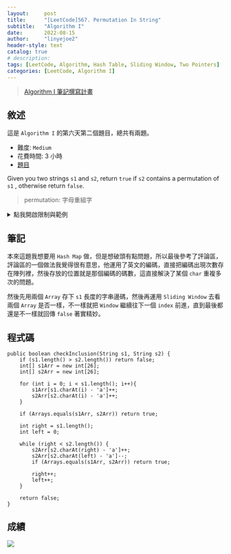 ```yaml
---
layout:     post
title:      "[LeetCode]567. Permutation In String"
subtitle:   "Algorithm I"
date:       2022-08-15
author:     "linyejoe2"
header-style: text
catalog: true
# description: 
tags: [LeetCode, Algorithm, Hash Table, Sliding Window, Two Pointers]
categories: [LeetCode, Algorithm I]
---
```


>[Algorithm I 筆記撰寫計畫](/2022/06/14/leetcode/Algorithm/Algorithm%20I/Starting-write-Algorithm-I-Note/)

## 敘述

這是 `Algorithm I` 的第六天第二個題目，總共有兩題。

+ 難度: `Medium`
+ 花費時間: 3 小時
+ [題目](https://leetcode.com/problems/permutation-in-string/)

Given you two strings `s1` and `s2`, return `true` if `s2` contains a permutation of `s1` , otherwise return `false`.

> permutation: 字母重組字

<!--more-->

<details><summary>點我開啟限制與範例</summary>
    <pre>

**限制:**

-   `1 <= s1.length, s2.length <= 104`
-   `s1` and `s2` consist of lowercase English letters.

**Example 1:**

```=
Input: s1 = "ab", s2 = "eidbaooo"
Output: true
Explanation: s2 contains one permutation of s1 ("ba").
```

**Example 2:**

```=
Input: s1 = "ab", s2 = "eidboaoo"
Output: false
```
</pre></details>

## 筆記

本來這題我想要用 `Hash Map` 做，但是想破頭有點問題，所以最後參考了評論區，評論區的一個做法我覺得很有意思，他運用了英文的編碼，直接把編碼出現次數存在陣列裡，然後存放的位置就是那個編碼的碼數，這直接解決了某個 `char` 重複多次的問題。

然後先用兩個 `Array` 存下 `s1` 長度的字串邊碼，然後再運用 `Sliding Window` 去看兩個 `Array` 是否一樣，不一樣就把 `Window` 繼續往下一個 `index` 前進，直到最後都還是不一樣就回傳 `false` 著實精妙。

## 程式碼

```java=
public boolean checkInclusion(String s1, String s2) {
    if (s1.length() > s2.length()) return false;
    int[] s1Arr = new int[26];
    int[] s2Arr = new int[26];
    
    for (int i = 0; i < s1.length(); i++){
        s1Arr[s1.charAt(i) - 'a']++;
        s2Arr[s2.charAt(i) - 'a']++;
    }
    
    if (Arrays.equals(s1Arr, s2Arr)) return true;
    
    int right = s1.length();
    int left = 0;
    
    while (right < s2.length()) {
        s2Arr[s2.charAt(right) - 'a']++;
        s2Arr[s2.charAt(left) - 'a']--;
        if (Arrays.equals(s1Arr, s2Arr)) return true;
        
        right++;
        left++;
    }
    
    return false;
}
```

## 成績

![](https://i.imgur.com/LmtSHLF.png)

<details style='display:none;'><summary>點我開啟舊寫法/失敗寫法</summary>
<pre>



</pre></details>

<!-- ##### 參考資料 -->